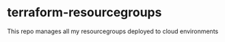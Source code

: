 # terraform-resourcegroups

This repo manages all my resourcegroups deployed to cloud environments

<!-- BEGINNING OF PRE-COMMIT-TERRAFORM DOCS HOOK -->
<!-- END OF PRE-COMMIT-TERRAFORM DOCS HOOK -->
